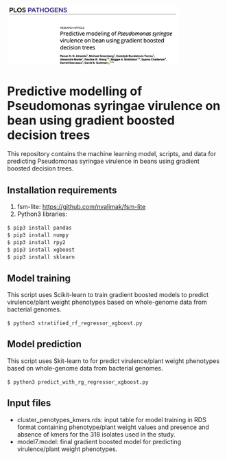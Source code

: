 <img src="publication_header.png" width="400">

# Predictive modelling of Pseudomonas syringae virulence on bean using gradient boosted decision trees
This repository contains the machine learning model, scripts, and data for predicting Pseudomonas syringae virulence in beans using gradient boosted decision trees.

## Installation requirements

1. fsm-lite: https://github.com/nvalimak/fsm-lite
2. Python3 libraries:

`$ pip3 install pandas`<br>
`$ pip3 install numpy`<br>
`$ pip3 install rpy2`<br>
`$ pip3 install xgboost`<br>
`$ pip3 install sklearn`<br>

## Model training

This script uses Scikit-learn to train gradient boosted models to predict virulence/plant weight phenotypes based on whole-genome data from bacterial genomes.

`$ python3 stratified_rf_regressor_xgboost.py`<br>

## Model prediction

This script uses Skit-learn to for predict virulence/plant weight phenotypes based on whole-genome data from bacterial genomes.

`$ python3 predict_with_rg_regressor_xgboost.py`<br>

## Input files

* cluster_penotypes_kmers.rds: input table for model training in RDS format containing phenotype/plant weight values and presence and absence of kmers for the 318 isolates used in the study.
* model7.model: final gradient boosted model for predicting virulence/plant weight phenotypes.
